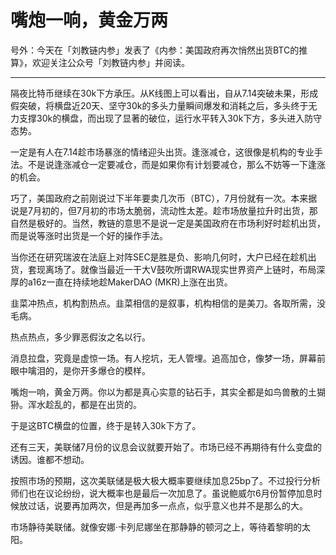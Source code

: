# 嘴炮一响，黄金万两

号外：今天在「刘教链内参」发表了《内参：美国政府再次悄然出货BTC的推算》，欢迎关注公众号「刘教链内参」并阅读。

---

隔夜比特币继续在30k下方承压。从K线图上可以看出，自从7.14突破未果，形成假突破，将横盘近20天、坚守30k的多头力量瞬间爆发和消耗之后，多头终于无力支撑30k的横盘，而出现了显著的破位，运行水平转入30k下方，多头进入防守态势。

一定是有人在7.14趁市场暴涨的情绪迎头出货。逢涨减仓，这很像是机构的专业手法。不是说逢涨减仓一定要减仓，而是如果你有计划要减仓，那么不妨等一下逢涨的机会。

巧了，美国政府之前刚说过下半年要卖几次币（BTC），7月份就有一次。本来据说是7月初的，但7月初的市场太脆弱，流动性太差。趁市场放量拉升时出货，那自然是极好的。当然，教链的意思不是说一定是美国政府在市场利好时趁机出货，而是说等涨时出货是一个好的操作手法。

当你还在研究瑞波在法庭上对阵SEC是胜是负、影响几何时，大户已经在趁机出货，套现离场了。就像当最近一干大V鼓吹所谓RWA现实世界资产上链时，布局深厚的a16z一直在持续地趁MakerDAO (MKR)上涨在出货。

韭菜冲热点，机构割热点。韭菜相信的是叙事，机构相信的是美刀。各取所需，没毛病。

热点热点，多少罪恶假汝之名以行。

消息拉盘，究竟是虚惊一场。有人挖坑，无人管埋。追高加仓，像梦一场，屏幕前眼中噙泪的，是你开多爆仓的模样。

嘴炮一响，黄金万两。你以为都是真心实意的钻石手，其实全都是如鸟兽散的土猢狲。浑水趁乱的，都是在出货的。

于是这BTC横盘的位置，终于是转入30k下方了。

还有三天，美联储7月份的议息会议就要开始了。市场已经不再期待有什么变盘的诱因。谁都不想动。

按照市场的预期，这次美联储是极大极大概率要继续加息25bp了。不过投行分析师们也在议论纷纷，说大概率也是最后一次加息了。虽说鲍威尔6月份暂停加息时候放过话，说要再加两次，但是再加多一点点，似乎意义也并不是那么的大。

市场静待美联储。就像安娜·卡列尼娜坐在那静静的顿河之上，等待着黎明的太阳。

